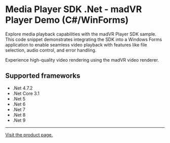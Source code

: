 ﻿# Media Player SDK .Net - madVR Player Demo (C#/WinForms)

Explore media playback capabilities with the madVR Player SDK sample. This code snippet demonstrates integrating the SDK into a Windows Forms application to enable seamless video playback with features like file selection, audio control, and error handling.

Experience high-quality video rendering using the madVR video renderer.

## Supported frameworks

* .Net 4.7.2
* .Net Core 3.1
* .Net 5
* .Net 6
* .Net 7
* .Net 8
* .Net 9

---

[Visit the product page.](https://www.visioforge.com/media-player-sdk-net)
